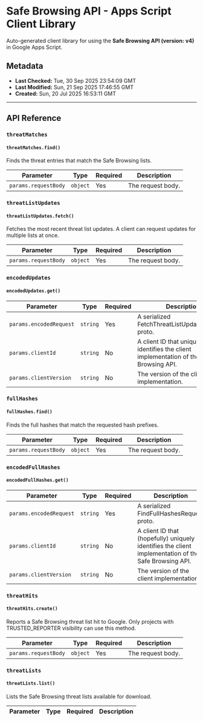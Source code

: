 # Safe Browsing API - Apps Script Client Library

Auto-generated client library for using the **Safe Browsing API (version: v4)** in Google Apps Script.

## Metadata

- **Last Checked:** Tue, 30 Sep 2025 23:54:09 GMT
- **Last Modified:** Sun, 21 Sep 2025 17:46:55 GMT
- **Created:** Sun, 20 Jul 2025 16:53:11 GMT



---

## API Reference

### `threatMatches`

#### `threatMatches.find()`

Finds the threat entries that match the Safe Browsing lists.

| Parameter | Type | Required | Description |
|---|---|---|---|
| `params.requestBody` | `object` | Yes | The request body. |

### `threatListUpdates`

#### `threatListUpdates.fetch()`

Fetches the most recent threat list updates. A client can request updates for multiple lists at once.

| Parameter | Type | Required | Description |
|---|---|---|---|
| `params.requestBody` | `object` | Yes | The request body. |

### `encodedUpdates`

#### `encodedUpdates.get()`
| Parameter | Type | Required | Description |
|---|---|---|---|
| `params.encodedRequest` | `string` | Yes | A serialized FetchThreatListUpdatesRequest proto. |
| `params.clientId` | `string` | No | A client ID that uniquely identifies the client implementation of the Safe Browsing API. |
| `params.clientVersion` | `string` | No | The version of the client implementation. |

### `fullHashes`

#### `fullHashes.find()`

Finds the full hashes that match the requested hash prefixes.

| Parameter | Type | Required | Description |
|---|---|---|---|
| `params.requestBody` | `object` | Yes | The request body. |

### `encodedFullHashes`

#### `encodedFullHashes.get()`
| Parameter | Type | Required | Description |
|---|---|---|---|
| `params.encodedRequest` | `string` | Yes | A serialized FindFullHashesRequest proto. |
| `params.clientId` | `string` | No | A client ID that (hopefully) uniquely identifies the client implementation of the Safe Browsing API. |
| `params.clientVersion` | `string` | No | The version of the client implementation. |

### `threatHits`

#### `threatHits.create()`

Reports a Safe Browsing threat list hit to Google. Only projects with TRUSTED_REPORTER visibility can use this method.

| Parameter | Type | Required | Description |
|---|---|---|---|
| `params.requestBody` | `object` | Yes | The request body. |

### `threatLists`

#### `threatLists.list()`

Lists the Safe Browsing threat lists available for download.

| Parameter | Type | Required | Description |
|---|---|---|---|